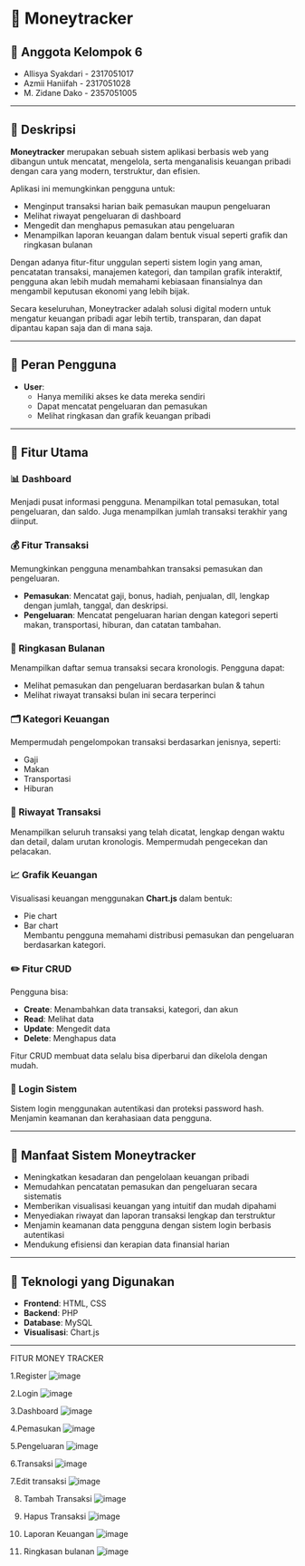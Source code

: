 # 💸 Moneytracker

## 👥 Anggota Kelompok 6

- Allisya Syakdari - 2317051017  
- Azmii Haniifah - 2317051028  
- M. Zidane Dako - 2357051005

---

## 📌 Deskripsi

**Moneytracker** merupakan sebuah sistem aplikasi berbasis web yang dibangun untuk mencatat, mengelola, serta menganalisis keuangan pribadi dengan cara yang modern, terstruktur, dan efisien.

Aplikasi ini memungkinkan pengguna untuk:
- Menginput transaksi harian baik pemasukan maupun pengeluaran
- Melihat riwayat pengeluaran di dashboard
- Mengedit dan menghapus pemasukan atau pengeluaran
- Menampilkan laporan keuangan dalam bentuk visual seperti grafik dan ringkasan bulanan

Dengan adanya fitur-fitur unggulan seperti sistem login yang aman, pencatatan transaksi, manajemen kategori, dan tampilan grafik interaktif, pengguna akan lebih mudah memahami kebiasaan finansialnya dan mengambil keputusan ekonomi yang lebih bijak.

Secara keseluruhan, Moneytracker adalah solusi digital modern untuk mengatur keuangan pribadi agar lebih tertib, transparan, dan dapat dipantau kapan saja dan di mana saja.

---

## 🔐 Peran Pengguna

- **User**:
  - Hanya memiliki akses ke data mereka sendiri
  - Dapat mencatat pengeluaran dan pemasukan
  - Melihat ringkasan dan grafik keuangan pribadi

---

## 🚀 Fitur Utama

### 📊 Dashboard
Menjadi pusat informasi pengguna. Menampilkan total pemasukan, total pengeluaran, dan saldo. Juga menampilkan jumlah transaksi terakhir yang diinput.

### 💰 Fitur Transaksi
Memungkinkan pengguna menambahkan transaksi pemasukan dan pengeluaran.

- **Pemasukan**: Mencatat gaji, bonus, hadiah, penjualan, dll, lengkap dengan jumlah, tanggal, dan deskripsi.
- **Pengeluaran**: Mencatat pengeluaran harian dengan kategori seperti makan, transportasi, hiburan, dan catatan tambahan.

### 📆 Ringkasan Bulanan
Menampilkan daftar semua transaksi secara kronologis. Pengguna dapat:
- Melihat pemasukan dan pengeluaran berdasarkan bulan & tahun
- Melihat riwayat transaksi bulan ini secara terperinci

### 🗂️ Kategori Keuangan
Mempermudah pengelompokan transaksi berdasarkan jenisnya, seperti:
- Gaji
- Makan
- Transportasi
- Hiburan

### 📜 Riwayat Transaksi
Menampilkan seluruh transaksi yang telah dicatat, lengkap dengan waktu dan detail, dalam urutan kronologis. Mempermudah pengecekan dan pelacakan.

### 📈 Grafik Keuangan
Visualisasi keuangan menggunakan **Chart.js** dalam bentuk:
- Pie chart
- Bar chart  
Membantu pengguna memahami distribusi pemasukan dan pengeluaran berdasarkan kategori.

### ✏️ Fitur CRUD
Pengguna bisa:
- **Create**: Menambahkan data transaksi, kategori, dan akun
- **Read**: Melihat data
- **Update**: Mengedit data
- **Delete**: Menghapus data

Fitur CRUD membuat data selalu bisa diperbarui dan dikelola dengan mudah.

### 🔐 Login Sistem
Sistem login menggunakan autentikasi dan proteksi password hash.  
Menjamin keamanan dan kerahasiaan data pengguna.

---

## 🎯 Manfaat Sistem Moneytracker

- Meningkatkan kesadaran dan pengelolaan keuangan pribadi
- Memudahkan pencatatan pemasukan dan pengeluaran secara sistematis
- Memberikan visualisasi keuangan yang intuitif dan mudah dipahami
- Menyediakan riwayat dan laporan transaksi lengkap dan terstruktur
- Menjamin keamanan data pengguna dengan sistem login berbasis autentikasi
- Mendukung efisiensi dan kerapian data finansial harian

---

## 📎 Teknologi yang Digunakan

- **Frontend**: HTML, CSS
- **Backend**: PHP  
- **Database**: MySQL  
- **Visualisasi**: Chart.js

---

FITUR MONEY TRACKER

1.Register
![image](https://github.com/user-attachments/assets/355596f4-72ac-4f5d-a159-015f93608ee4)

2.Login
![image](https://github.com/user-attachments/assets/e4919caf-ce45-4894-ab30-77f8f9e571e8)

3.Dashboard
![image](https://github.com/user-attachments/assets/6405313c-98ce-4c57-8110-e246a8d55f3c)

4.Pemasukan 
![image](https://github.com/user-attachments/assets/1a5b921c-fada-446e-b3d6-fe1164a6fdb6)

5.Pengeluaran
![image](https://github.com/user-attachments/assets/1c9c38d6-57cc-4221-8211-c8aed4ed584a)

6.Transaksi
![image](https://github.com/user-attachments/assets/d181fbdb-2338-405f-88f8-06834859dc1a)

7.Edit transaksi
![image](https://github.com/user-attachments/assets/6538e706-acd5-4764-b5dc-21d29a544905)

8. Tambah Transaksi
![image](https://github.com/user-attachments/assets/a1e42e91-46fa-4c6e-a8f2-288e2d344d96)

9. Hapus Transaksi
![image](https://github.com/user-attachments/assets/8efa6831-96a6-44f3-894d-5684fd5d4484)

10. Laporan Keuangan
![image](https://github.com/user-attachments/assets/84d1a6ef-1abd-4c46-b0f4-740c1e7d494c)

11. Ringkasan bulanan
![image](https://github.com/user-attachments/assets/385f7006-7bb9-4541-b695-cec53e417576)









